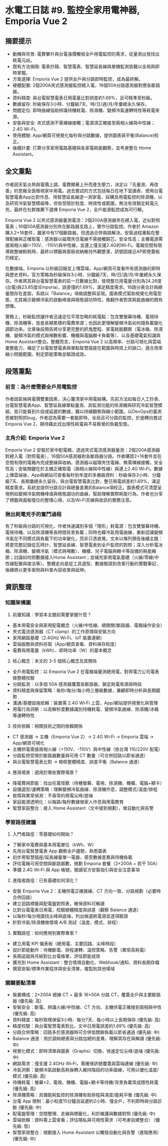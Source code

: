 # 水電工日誌 #9. 監控全家用電神器, Emporia Vue 2

## 摘要提示
- 動機與背景: 電費攀升與台電漲價觸發全戶用電監控的需求，從量測出發找出耗電元凶。
- 既有方法侷限: 電表抄錄、智慧電表、智慧延長線與單機監測皆難以全局與即時掌握。
- 方案選擇: Emporia Vue 2 提供全戶與分路即時監控，成為最終解。
- 硬體配置: 2個200A夾式感測器監控總入電，16個50A分路感測器對應各斷路器。
- 資料精度: 與台電智慧電表日用電量比對誤差約1.69%，且可精準至秒級。
- 數據留存: 秒級保存3小時、分鐘級7天、時/日/週/月/年彙總永久保存。
- 問題定位: 即時曲線協助辨識待機耗電、除濕機、變頻冷氣運轉特性等耗電來源。
- 安裝與安全: 夾式感測不需裸線接觸；電源須正確接至兩相火線與中性線；2.4G Wi-Fi。
- 使用體驗: App/網頁可視覺化每秒與分路數據，提供圖表與平衡(Balance)校正。
- 後續計畫: 打算分享家用電路基礎與各家電耗能觀察，並考慮整合 Home Assistant。

## 全文重點
作者因天氣炎熱與電價上調，電費顯著上升而產生壓力，決定以「先量測、再改善」的思維全面檢視家中用電。過去嘗試的方式包括每日在地下室讀表、使用台電智慧電表App比對作息、用智慧延長線逐一測家電、採購具用電監控的除濕機，以及研究冷氣智慧模組等，但皆受限於粒度、時效性或範圍，無法有效鎖定耗電元兇。最終在社群推薦下選擇 Emporia Vue 2，全戶能源監控成為可行解。

Emporia Vue 2 以夾式感測器量測電流：2個200A感測器夾在總入電，近似對照電表；16個50A感測器分別夾在斷路器支路上，實作分路監控。作者於 Amazon 購入2+16套件，雖家中有17個斷路器，但透過合併兩路解決。安裝過程重點在整理配線與正確取電：感測器以磁環夾住電線不需接觸銅芯，安全性高；主機電源需接兩相火線(+110V、-110V)與中性線，並連上僅支援2.4G的Wi‑Fi。電箱空間有限導致整線較耗時，最終以標籤與面板收納維持外觀整潔，訊號因接近AP即使蓋板仍穩定。

在數據端，Emporia 以秒級回報並上傳雲端，App/網頁可查看所有感測器的即時與歷史資料。官方策略為秒級保存3小時、分鐘級7天，時/日/週/月/年彙總永久保存。作者將其與台電智慧電表的前一日數據比對，發現整日用電量分別為24.26度(台電)與23.85度(Emporia)，誤差僅約1.69%，滿足精度需求。16路分表合計與總量間存在差距，系統以「Balance」項做調整與呈現。圖表模式幫助視覺化用電型態，尤其揭示變頻冷氣的啟動峰值與穩態調功特性，推翻作者對其耗能曲線的既有想像。

實務上，秒級監控讓作者迅速定位平常忽略的耗電點：包含雙螢幕待機、電視待機、除濕機等，皆是長期累積的電費來源；也因此更理解變頻冷氣如何隨負載變化調節功率。文章後段預告將分享更完整的抓鬼歷程、家電耗能觀察（電冰箱、除濕機、變頻冷氣的模式與噸數影響、機櫃與電腦顯卡負載等）、以及基礎電氣知識與Home Assistant整合。整體而言，Emporia Vue 2 以高頻率、分路可視化與雲端彙整能力，補足了台電智慧電表與單點智慧插座在範圍與時效上的缺口，適合用來縮小問題範圍、制定節能策略並驗證成效。

## 段落重點
### 前言：為什麼需要全戶用電監控
作者因氣候與電價雙重因素，決心釐清家中用電結構。先前方法如每日人工抄表、台電智慧電表App、智慧延長線單點量測、具監測功能的除濕機與研究冷氣智慧模組，皆只能看到片段或延遲的數據，難以持續觀察與縮小範圍。以DevOps的量測思維對照抓bug，作者認為需要一套能即時、全局且可分路的監控，於是轉向嘗試Emporia Vue 2，期待藉此找出隱性耗電與不易察覺的負載型態。

### 主角介紹: Emporia Vue 2
Emporia Vue 2 安裝於家中配電箱，透過夾式電流感測器量測：2個200A感測器對總入電（對照電表），16個50A感測器對各斷路器分路。作者購買2+16套件並在空間有限的電箱內完成整線與收納。感測器以磁環夾住電線、無需裸線接觸，安全性高；安裝關鍵在於主機正確取電（兩相火線與中性線）與連上2.4G Wi‑Fi。數據上傳雲端後，App與網站可查看每秒到年度的多層級資料：秒級保存3小時、分鐘級7天、長期彙總永久留存。與台電智慧電表比對，整日用電誤差約1.69%，滿足精度需求。系統並提供分路合計與總量差異的Balance項校正。圖表模式可清楚呈現例如變頻冷氣開機峰值與穩態調功的曲線，幫助理解實際耗能行為。作者也分享了標籤與面板復位的整理心得，以及Wi‑Fi天線與收訊的實務注意。

### 揪出耗電兇手的奮鬥過程
有了秒級與分路的可視化，作者快速識別多個「隱形」耗電源：包含雙螢幕待機、電視待機、以及除濕機等長時間背景負載；同時也藉冷氣用電曲線，重新認識變頻冷氣在不同模式與負載下的功率變化，而非只憑直覺。文末以條列預告後續主題：將更完整記錄從瓦時計、智慧延長線、智慧電表到全戶監控的對照；深入分析電冰箱、除濕機、變頻冷氣（模式與噸數）、機櫃、兒子電腦與顯卡等設備的耗能輪廓；討論如何把數據接入Home Assistant；並補充家用電氣基礎（火線/零線/中性線配置與接法等）。整體走向是從工具選型、數據驗證到改善行動的實戰筆記，後續將以更多案例與科普內容收束與延伸。

## 資訊整理

### 知識架構圖
1. 前置知識：學習本主題前需要掌握什麼？
- 基本用電安全與家用配電概念（火線/中性線、總開關/斷路器、電箱操作安全）
- 夾式電流感測器（CT clamp）的工作原理與安裝方向
- 家用網路基礎（2.4GHz Wi‑Fi、IoT 裝置連網）
- 雲端服務與資料存取（App/網頁查看、資料保存粒度）
- 電費與用電量（kWh）、即時功率（W）的基本概念

2. 核心概念：本文的 3-5 個核心概念及其關係
- 全戶用電監控：以 Emporia Vue 2 在電箱端量測總用電，對齊電力公司電表做整體校驗
- 分路監測：以多個 50A 感測器覆蓋各斷路器，鎖定耗電來源與時段
- 資料精度與保留策略：每秒/每分/每小時三層級數據，兼顧即時分析與長期趨勢
- 溝通/基礎設施依賴：裝置需 2.4G Wi‑Fi 上雲，App/網站提供視覺化與管理
- 用電行為洞察：以高解析度數據識別待機耗電、變頻冷氣曲線、除濕機/冰箱等運轉特性

3. 技術依賴：相關技術之間的依賴關係
- CT 感測器 → 主機（Emporia Vue 2）→ 2.4G Wi‑Fi → Emporia 雲端 → App/網頁可視化
- 主機供電需接兩相火線（+110V、-110V）與中性線（依台灣 110/220V 配電）
- 分路監控受限於斷路器數量與可用 CT 數量（可合併回路以節省通道）
- 與台電智慧電表比對 → 檢核整體精度、誤差平衡（Balance 通道）

4. 應用場景：適用於哪些實際場景？
- 降電費與節能：找出吃電怪獸（待機螢幕、電視、除濕機、機櫃、電腦+顯卡）
- 設備選型/運轉策略：理解變頻冷氣曲線、除濕機作息，調整模式/溫度/排程
- 故障與異常偵測：不尋常的用電尖峰/底噪
- 家庭能源透明化：以每路/每秒數據做家人作息與用電教育
- 智慧家庭整合：接入 Home Assistant（文中提到規劃），做自動化與告警

### 學習路徑建議
1. 入門者路徑：零基礎如何開始？
- 了解家中電費與基本用電單位（kWh、W）
- 先用台電智慧電表 App 觀察全戶趨勢，熟悉圖表
- 初步用智慧插座/延長線量單一電器，感受數據差異與待機負載
- 評估電箱可用空間與斷路器數，規劃 Emporia 套餐（2×200A + 若干 50A）
- 準備 2.4G Wi‑Fi 與 App 帳號，閱讀官方安裝指引與安全注意事項

2. 進階者路徑：已有基礎如何深化？
- 安裝 Emporia Vue 2：主機供電正確接線、CT 方向一致、分路規劃（必要時合併回路）
- 建立迴路標籤與配電盤對照表，確保資料可解讀
- 比對台電電表日用電，校驗總體精度與誤差（觀察 Balance 通道）
- 以每秒/每分視圖找尖峰與底噪，列出候選耗電源並逐項驗證
- 針對冷氣/除濕機做情境 A/B 測試（溫度、模式、排程）

3. 實戰路徑：如何應用到實際專案？
- 建立用電 KPI 儀表板（總用電、主要回路、尖峰時段）
- 設計節能動作：待機斷電、排程運轉、溫控策略、告警（異常高耗電）
- 長期追蹤與月結對比台電帳單，評估節能成效
- 擴充到 Home Assistant：整合情境自動化、Webhook/通知、資料長期存檔
- 撰寫安裝/標準作業程序與安全清單，複製到其他場域

### 關鍵要點清單
- 裝置構成：2×200A 總線 CT + 最多 16×50A 分路 CT，覆蓋全戶與主要斷路器 (優先級: 高)
- 安裝安全：斷電、辨識火線/中性線、CT 方向、主機供電正確接到兩相與中性 (優先級: 高)
- 資料精度：每秒取樣保留3小時、每分7天、每小時以上長期保存 (優先級: 高)
- 精度校驗：與台電智慧電表對比，文中日用電誤差約1.69% (優先級: 高)
- 分路合併策略：回路多於感測器時可合併低關聯負載以節省通道 (優先級: 中)
- Balance 通道：用於調和總表與分路加總的差異，理解其存在與解讀 (優先級: 中)
- 視覺化模式：即時清單與圖表（Graphs）切換，快速定位尖峰/底噪 (優先級: 中)
- 網路需求：僅支援 2.4GHz Wi‑Fi，需確保訊號覆蓋與雲端連線 (優先級: 中)
- 冷氣洞察：變頻冷氣啟動高耗後轉入維持階段的功率曲線，可用以優化溫度/模式 (優先級: 高)
- 待機耗電：螢幕×2、電視、機櫃、電腦+顯卡等待機/背景負載常成隱性耗電 (優先級: 高)
- 除濕機策略：具備能耗監控的除濕機有助排程與濕度/能耗平衡 (優先級: 中)
- 台電 App 限制：最小粒度15分鐘且延遲約2小時、僅全戶，不利即時與分路診斷 (優先級: 中)
- 配電盤管理：空間整理、走線與標籤化，利於維護與數據對照 (優先級: 中)
- 雲端依賴：資料需上雲查看；評估隱私與可用性需求（可考慮自建整合） (優先級: 低)
- 智慧家居整合：規劃接入 Home Assistant 以觸發自動化與告警（進階應用） (優先級: 中)